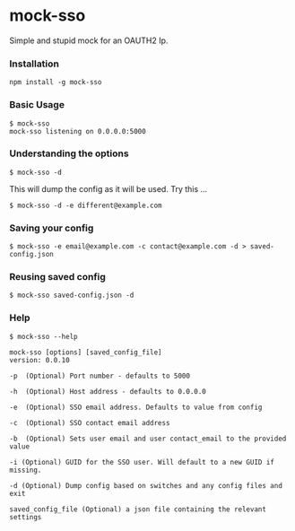 # mock-sso

Simple and stupid mock for an OAUTH2 Ip.

### Installation

    npm install -g mock-sso

### Basic Usage

    $ mock-sso
    mock-sso listening on 0.0.0.0:5000

### Understanding the options

    $ mock-sso -d

This will dump the config as it will be used. Try this ...

    $ mock-sso -d -e different@example.com

### Saving your config

    $ mock-sso -e email@example.com -c contact@example.com -d > saved-config.json

### Reusing saved config

    $ mock-sso saved-config.json -d

### Help

    $ mock-sso --help

    mock-sso [options] [saved_config_file]
    version: 0.0.10

    -p  (Optional) Port number - defaults to 5000

    -h  (Optional) Host address - defaults to 0.0.0.0

    -e  (Optional) SSO email address. Defaults to value from config

    -c  (Optional) SSO contact email address

    -b  (Optional) Sets user email and user contact_email to the provided value

    -i (Optional) GUID for the SSO user. Will default to a new GUID if missing.

    -d (Optional) Dump config based on switches and any config files and exit

    saved_config_file (Optional) a json file containing the relevant settings

